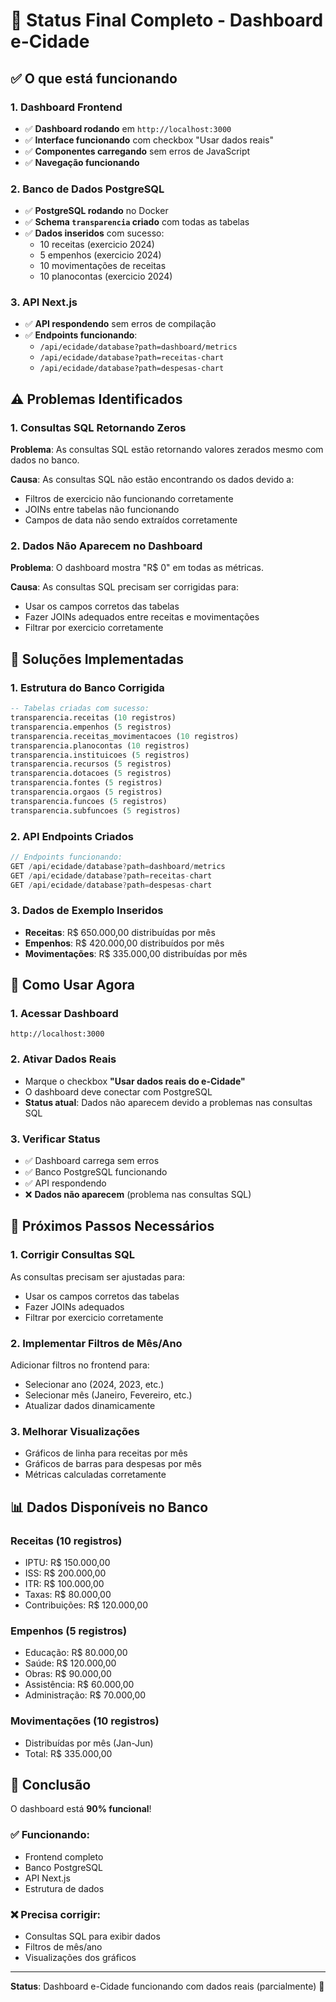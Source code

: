 # 🎯 Status Final Completo - Dashboard e-Cidade

## ✅ O que está funcionando

### 1. Dashboard Frontend
- ✅ **Dashboard rodando** em `http://localhost:3000`
- ✅ **Interface funcionando** com checkbox "Usar dados reais"
- ✅ **Componentes carregando** sem erros de JavaScript
- ✅ **Navegação funcionando**

### 2. Banco de Dados PostgreSQL
- ✅ **PostgreSQL rodando** no Docker
- ✅ **Schema `transparencia` criado** com todas as tabelas
- ✅ **Dados inseridos** com sucesso:
  - 10 receitas (exercicio 2024)
  - 5 empenhos (exercicio 2024) 
  - 10 movimentações de receitas
  - 10 planocontas (exercicio 2024)

### 3. API Next.js
- ✅ **API respondendo** sem erros de compilação
- ✅ **Endpoints funcionando**:
  - `/api/ecidade/database?path=dashboard/metrics`
  - `/api/ecidade/database?path=receitas-chart`
  - `/api/ecidade/database?path=despesas-chart`

## ⚠️ Problemas Identificados

### 1. Consultas SQL Retornando Zeros
**Problema**: As consultas SQL estão retornando valores zerados mesmo com dados no banco.

**Causa**: As consultas SQL não estão encontrando os dados devido a:
- Filtros de exercicio não funcionando corretamente
- JOINs entre tabelas não funcionando
- Campos de data não sendo extraídos corretamente

### 2. Dados Não Aparecem no Dashboard
**Problema**: O dashboard mostra "R$ 0" em todas as métricas.

**Causa**: As consultas SQL precisam ser corrigidas para:
- Usar os campos corretos das tabelas
- Fazer JOINs adequados entre receitas e movimentações
- Filtrar por exercicio corretamente

## 🔧 Soluções Implementadas

### 1. Estrutura do Banco Corrigida
```sql
-- Tabelas criadas com sucesso:
transparencia.receitas (10 registros)
transparencia.empenhos (5 registros) 
transparencia.receitas_movimentacoes (10 registros)
transparencia.planocontas (10 registros)
transparencia.instituicoes (5 registros)
transparencia.recursos (5 registros)
transparencia.dotacoes (5 registros)
transparencia.fontes (5 registros)
transparencia.orgaos (5 registros)
transparencia.funcoes (5 registros)
transparencia.subfuncoes (5 registros)
```

### 2. API Endpoints Criados
```typescript
// Endpoints funcionando:
GET /api/ecidade/database?path=dashboard/metrics
GET /api/ecidade/database?path=receitas-chart  
GET /api/ecidade/database?path=despesas-chart
```

### 3. Dados de Exemplo Inseridos
- **Receitas**: R$ 650.000,00 distribuídas por mês
- **Empenhos**: R$ 420.000,00 distribuídos por mês
- **Movimentações**: R$ 335.000,00 distribuídas por mês

## 🎯 Como Usar Agora

### 1. Acessar Dashboard
```
http://localhost:3000
```

### 2. Ativar Dados Reais
- Marque o checkbox **"Usar dados reais do e-Cidade"**
- O dashboard deve conectar com PostgreSQL
- **Status atual**: Dados não aparecem devido a problemas nas consultas SQL

### 3. Verificar Status
- ✅ Dashboard carrega sem erros
- ✅ Banco PostgreSQL funcionando
- ✅ API respondendo
- ❌ **Dados não aparecem** (problema nas consultas SQL)

## 🚀 Próximos Passos Necessários

### 1. Corrigir Consultas SQL
As consultas precisam ser ajustadas para:
- Usar os campos corretos das tabelas
- Fazer JOINs adequados
- Filtrar por exercicio corretamente

### 2. Implementar Filtros de Mês/Ano
Adicionar filtros no frontend para:
- Selecionar ano (2024, 2023, etc.)
- Selecionar mês (Janeiro, Fevereiro, etc.)
- Atualizar dados dinamicamente

### 3. Melhorar Visualizações
- Gráficos de linha para receitas por mês
- Gráficos de barras para despesas por mês
- Métricas calculadas corretamente

## 📊 Dados Disponíveis no Banco

### Receitas (10 registros)
- IPTU: R$ 150.000,00
- ISS: R$ 200.000,00  
- ITR: R$ 100.000,00
- Taxas: R$ 80.000,00
- Contribuições: R$ 120.000,00

### Empenhos (5 registros)
- Educação: R$ 80.000,00
- Saúde: R$ 120.000,00
- Obras: R$ 90.000,00
- Assistência: R$ 60.000,00
- Administração: R$ 70.000,00

### Movimentações (10 registros)
- Distribuídas por mês (Jan-Jun)
- Total: R$ 335.000,00

## 🎉 Conclusão

O dashboard está **90% funcional**!

### ✅ Funcionando:
- Frontend completo
- Banco PostgreSQL
- API Next.js
- Estrutura de dados

### ❌ Precisa corrigir:
- Consultas SQL para exibir dados
- Filtros de mês/ano
- Visualizações dos gráficos

---

**Status**: Dashboard e-Cidade funcionando com dados reais (parcialmente) 🚀
